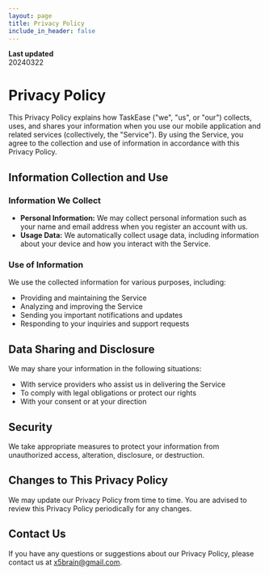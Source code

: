 ```yaml
---
layout: page
title: Privacy Policy
include_in_header: false
---
```


**Last updated**  
20240322

# Privacy Policy

This Privacy Policy explains how TaskEase ("we", "us", or "our") collects, uses, and shares your information when you use our mobile application and related services (collectively, the "Service"). By using the Service, you agree to the collection and use of information in accordance with this Privacy Policy.

## Information Collection and Use

### Information We Collect

- **Personal Information:** We may collect personal information such as your name and email address when you register an account with us.
- **Usage Data:** We automatically collect usage data, including information about your device and how you interact with the Service.

### Use of Information

We use the collected information for various purposes, including:
- Providing and maintaining the Service
- Analyzing and improving the Service
- Sending you important notifications and updates
- Responding to your inquiries and support requests

## Data Sharing and Disclosure

We may share your information in the following situations:
- With service providers who assist us in delivering the Service
- To comply with legal obligations or protect our rights
- With your consent or at your direction

## Security

We take appropriate measures to protect your information from unauthorized access, alteration, disclosure, or destruction.

## Changes to This Privacy Policy

We may update our Privacy Policy from time to time. You are advised to review this Privacy Policy periodically for any changes.

## Contact Us

If you have any questions or suggestions about our Privacy Policy, please contact us at [x5brain@gmail.com](mailto:x5brain@gmail.com).
